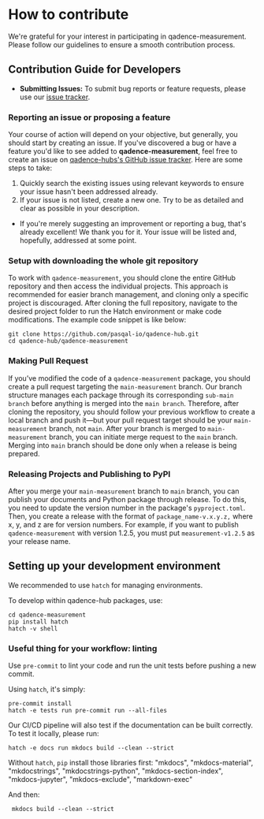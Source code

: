 # How to contribute

We're grateful for your interest in participating in qadence-measurement. Please follow our guidelines to ensure a smooth contribution process.

## Contribution Guide for Developers

- **Submitting Issues:** To submit bug reports or feature requests, please use our [issue tracker](https://github.com/pasqal-io/qadence-hub/issues).

### Reporting an issue or proposing a feature

Your course of action will depend on your objective, but generally, you should start by creating an issue. If you've discovered a bug or have a feature you'd like to see added to **qadence-measurement**, feel free to create an issue on [qadence-hubs's GitHub issue tracker](https://github.com/pasqal-io/qadence-hub/issues). Here are some steps to take:

1. Quickly search the existing issues using relevant keywords to ensure your issue hasn't been addressed already.
2. If your issue is not listed, create a new one. Try to be as detailed and clear as possible in your description.

- If you're merely suggesting an improvement or reporting a bug, that's already excellent! We thank you for it. Your issue will be listed and, hopefully, addressed at some point.

### Setup with downloading the whole git repository

To work with `qadence-measurement`, you should clone the entire GitHub repository and then access the individual projects. This approach is recommended for easier branch management, and cloning only a specific project is discouraged. After cloning the full repository, navigate to the desired project folder to run the Hatch environment or make code modifications. The example code snippet is like below:

```shell
git clone https://github.com/pasqal-io/qadence-hub.git
cd qadence-hub/qadence-measurement
```

### Making Pull Request

If you’ve modified the code of a `qadence-measurement` package, you should create a pull request targeting the `main-measurement` branch. Our branch structure manages each package through its corresponding `sub-main branch` before anything is merged into the `main branch`. Therefore, after cloning the repository, you should follow your previous workflow to create a local branch and push it—but your pull request target should be your `main-measurement` branch, not `main`. After your branch is merged to `main-measurement` branch, you can initiate merge request to the `main` branch. Merging into `main` branch should be done only when a release is being prepared.

### Releasing Projects and Publishing to PyPI

After you merge your `main-measurement` branch to `main` branch, you can publish your documents and Python package through release. To do this, you need to update the version number in the package's `pyproject.toml`. Then, you create a release with the format of `package_name-v.x.y.z,` where x, y, and z are for version numbers. For example, if you want to publish `qadence-measurement` with version 1.2.5, you must put `measurement-v1.2.5` as your release name.


## Setting up your development environment

We recommended to use `hatch` for managing environments.

To develop within qadence-hub packages, use:
```shell
cd qadence-measurement
pip install hatch
hatch -v shell
```

### Useful thing for your workflow: linting

Use `pre-commit` to lint your code and run the unit tests before pushing a new commit.

Using `hatch`, it's simply:

```shell
pre-commit install
hatch -e tests run pre-commit run --all-files
```

Our CI/CD pipeline will also test if the documentation can be built correctly. To test it locally, please run:

```shell
hatch -e docs run mkdocs build --clean --strict
```

Without `hatch`, `pip` install those libraries first:
"mkdocs",
"mkdocs-material",
"mkdocstrings",
"mkdocstrings-python",
"mkdocs-section-index",
"mkdocs-jupyter",
"mkdocs-exclude",
"markdown-exec"


And then:

```shell
 mkdocs build --clean --strict
```

